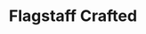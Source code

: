 ---
layout: project
order: 7
metatitle: Flagstaff Crafted ✕ Esten.co
metadescription: A platform that enhances the exposure of makers, artisans, and retailers of local products.
device: desktop
title: Flagstaff Crafted
headline: Supporting makers, artisans and retailers of local products
hyperlink: https://www.flagstaffcrafted.ca/
hex: "7CA7AE"
hex2: "c3e5ea"
agency: Lift Interactive
type: Networking Platform
role: Strategy
role2: Design
bug: flagstaff-bug.png
cardbackground: flagstaff-background.png
cardbackgroundalt: Flagstaff Crafted supporting graphic of the "Simply Bee" local product
herographic: flagstaff-herographic.jpg
herographicalt: Homepage screenshot of the Flagstaff Crafted website
introimg: flagstaff-1.jpg
introimgalt: Grid of screenshots from various pages of the Flagstaff Crafted website
screens1title: Building Community
screens1description: Flagstaff Crafted came to us in the early stages of building their organization looking for a platform to connect and support their community of makers. Our solution utilizes intuitive layouts that tell stories, showcase members and drive sales.
screens1desktop: flagstaff-screen-1.jpg
screens1desktopalt: Responsive desktop screenshot of the Flagstaff Crafted "blog" page
screens2desktop: flagstaff-screen-2.jpg
screens2desktopalt: Responsive desktop screenshot of the Flagstaff Crafted "home" page
screens3desktop: flagstaff-screen-3.jpg
screens3desktopalt: Responsive desktop screenshot of the Flagstaff Crafted "maker profile" page
bustoutimage: flagstaff-introimage.jpg
bustoutimagealt: Group photo of a handful Flagstaff Crafted local makers sharing their work
<!-- screens2title: -->
<!-- screens2description: -->
<!-- screens2linktext: -->
<!-- screens2linkurl: -->
screens2firstimage: flagstaff-mobile1.jpg
screens2firstimagealt: Responsive mobile screenshot of the Flagstaff Crafted "home" page
screens2secondimage: flagstaff-mobile2.jpg
screens2secondimagealt: Responsive mobile screenshot of the Flagstaff Crafted "maker profile" page
screens2thirdimage: flagstaff-mobile3.jpg
screens2thirdimagealt: Responsive mobile screenshot of the Flagstaff Crafted "makers" page
screens2fourthimage: flagstaff-mobile4.jpg
screens2fourthimagealt: Responsive mobile screenshot of the Flagstaff Crafted "submit your business" page
<!-- screens3title: -->
screens3blockquote: Your team was available and communicative, producing high-quality work that exceeded expectations. They contributed creative solutions and were always willing to go the extra mile.
screens3description: Jenalee Waring
<!-- screens3linktext: -->
<!-- screens3linkurl: -->
outroimage: flagstaff-2.jpg
outroimagealt: Grid of screenshots from various pages of the Flagstaff Crafted website
svg-box: "0 0 250 127"
svg-path: "M25.4947802,84.5665643 C25.8155624,83.8437136 26.5259696,83.5260019 27.1523432,83.8249677 L49.6720588,90.8959114 C54.2935844,92.3689237 59.046978,93.1329832 63.8226729,93.1703135 C66.6932288,93.1703135 69.1594538,93.1703135 71.3427117,92.7747091 C74.0279089,92.3723174 76.7433258,92.3723174 79.4286846,92.7747091 C81.7683743,93.4069005 84.055543,94.3007272 86.2614253,95.4448772 C91.3158856,98.3073529 96.8745475,99.5820782 102.433533,99.1535068 C111.623739,99.7509535 120.747366,101.406577 129.683533,104.098077 L130.815562,104.098077 C135.59756,103.546041 140.300372,102.232854 144.804412,100.191807 C150.707127,97.5710892 154.669473,95.247075 157.863559,93.6153685 L158.550695,93.2692146 C152.647818,92.6759696 145.410908,91.0441015 138.335601,89.4618455 C131.092065,87.5441015 123.739286,86.3042825 116.34158,85.7533775 C104.694522,84.687605 93.4311086,80.1919683 83.5122334,72.6499515 L80.4799127,69.5841791 C74.8601648,63.7989496 64.3078054,53.1184389 58.6880575,51.239318 C53.3640433,49.0772301 48.4149483,45.7238041 44.0927117,41.3500162 C42.2328216,39.7183096 40.2922915,37.987702 38.1898352,36.405446 C34.1455559,33.1939076 29.7299127,30.7436813 25.0904493,29.1367001 C21.0474628,29.1367001 10.200501,28.2606496 4.78291855,19.9534421 L4.79455398,19.8406432 C3.05279573,17.4862476 1.59594376,14.8385423 0.468438914,11.9784906 C-0.156157078,10.1772624 -0.156157078,8.14300259 0.468438914,6.3416128 C0.931108597,4.82222043 1.97344861,3.67661603 3.25803167,3.27600194 C5.73298319,2.83854234 8.24623465,3.66045572 10.2121364,5.55056561 C11.8753555,7.34726891 13.2468811,9.51129606 14.2551228,11.9292017 C14.7402553,12.9675016 15.1851487,13.9070621 15.6702812,14.7971719 C17.0846315,17.2029573 18.7572237,19.3650452 20.6431319,21.225097 C20.9388655,21.5032159 21.2223174,21.8002424 21.4921946,22.1152069 C22.8667906,23.5491112 23.9988203,24.6864738 24.8882838,25.4282321 C30.4050905,27.05202 35.6460407,29.8469457 40.3730931,33.6858274 C42.556351,35.4162734 44.4160795,37.1470427 46.3971719,38.6305591 C48.7909987,40.8259373 51.2738688,42.872479 53.8364092,44.7617809 C52.3664674,41.8635908 51.0170814,38.8765191 49.7932612,35.8120394 C49.4698933,34.9713801 49.1463639,34.2297835 48.8229961,33.4880252 C47.3627505,30.1228022 45.1277796,27.3548643 42.3945863,25.5269716 C39.285181,24.4586134 36.6874111,21.8380575 35.2384777,18.3078378 L35.2384777,18.0111345 C34.0120718,14.675 33.0637847,11.1960084 32.4083226,7.62716548 C32.1452327,4.94245314 33.2737072,2.34031997 35.2384777,1.10017776 C36.9789431,-0.366693601 39.2795249,-0.366693601 41.0199903,1.10017776 C42.9941338,3.82270524 44.0616839,7.35147059 44.0117485,10.9898028 C44.0117485,11.9292017 44.0117485,12.8686005 44.2543148,13.4125566 L45.4269069,18.3572883 C46.035989,20.3083226 46.4829832,22.3291694 46.7611021,24.3897705 C48.7743536,26.3666613 50.4385423,28.8225436 51.6531513,31.6089043 C51.9361183,32.3506626 52.2596477,33.0924208 52.6234163,33.9330802 C54.3823045,39.0651099 56.9357951,43.7328539 60.1434551,47.6792017 C66.6124273,49.9043148 76.9624596,60.4859244 83.2291047,66.8645604 C84.4016968,68.1008242 85.452925,69.1391241 86.1806238,69.8314318 C95.44032,76.7037654 105.872931,80.8666613 116.664948,81.9952973 C124.008355,82.4704105 131.308775,83.6609405 138.497366,85.5555753 C122.958258,78.3694085 109.719732,65.2642049 100.735407,48.1737072 C99.2388009,47.7524079 97.8499838,46.8862153 96.6924208,45.6518908 C93.5558662,42.308969 90.9159179,38.3275533 88.889415,33.8836296 C87.5956206,30.2244505 86.0996606,21.7196025 88.889415,19.3462993 C90.8756787,17.7422269 93.4527634,17.7422269 95.4390271,19.3462993 C97.1015999,21.6643342 98.1946833,24.50968 98.5927117,27.5542825 C98.7653038,28.663203 98.8600032,29.7881222 98.8756787,30.9167582 C98.8326923,32.1801713 98.9976891,33.4413219 99.3608112,34.6252262 L100.007708,36.0098416 C101.631981,38.9880252 102.707935,42.362298 103.161231,45.8991435 C111.570734,61.3760343 122.446461,76.2100679 154.467308,88.7200873 C156.569764,89.0497576 158.550695,89.2970103 160.410423,89.4618455 C173.631173,90.4012443 201.406868,91.538607 209.290676,91.1430026 C215.351438,90.1244182 221.348853,88.604541 227.24171,86.5938752 C231.284858,85.4072237 235.327683,84.1709599 239.128264,83.13266 C233.467954,83.13266 228.373739,83.13266 224.330753,83.676616 C221.638769,83.912395 218.936603,83.912395 216.244619,83.676616 C209.182078,82.4552198 202.421897,79.3673077 196.433856,74.6278119 C194.776293,74.6278119 192.390869,74.9243536 190.328814,74.9243536 C187.972964,74.9696025 185.618407,74.7545087 183.294069,74.281658 C179.5452,72.9907725 176.060068,70.7501454 173.065239,67.7052198 C171.013365,65.5778765 168.673675,63.9044764 166.151535,62.760488 C162.108549,61.5738365 149.65606,56.4313025 146.542938,51.8327246 C144.82542,50.0227699 143.001083,48.3700549 141.084793,46.8881545 C129.9665,36.998691 119.050372,26.7137847 119.090772,18.0111345 C119.085924,17.4133646 119.258193,16.8336942 119.575905,16.3794279 C120.163817,15.964108 120.888284,15.964108 121.476196,16.3794279 C124.237831,18.2642049 127.1016,19.9162734 130.047463,21.3241597 C134.580268,23.3125242 138.951955,25.812201 143.106286,28.7905462 C145.532919,30.7971719 148.295685,32.1148836 151.192421,32.6473659 C153.022576,33.0255171 154.794716,33.7423885 156.4484,34.7735779 C158.432886,36.2953943 160.349176,37.9458468 162.18935,39.7183096 C165.593843,43.5486264 169.468116,46.7019877 173.671574,49.0638171 C178.401858,49.8548643 196.959389,62.9088397 200.274677,72.3037977 L201.042938,74.4794602 C205.754315,77.6305591 210.889253,79.7239657 216.204218,80.6602941 C218.70745,80.8905785 221.221025,80.8905785 223.724257,80.6602941 L248.803604,79.9081933 L249.450016,80.2313995 L249.934825,81.2010181 L249.288413,82.4938429 L246.864367,84.5946833 L227.484276,91.4397059 C223.886183,92.527618 220.408969,93.5659179 217.336248,94.3569651 C213.044392,98.3062217 208.439189,101.718633 203.589964,104.543132 C201.179654,106.232531 199.074935,108.503701 197.404121,111.218471 C196.431593,112.65884 195.363235,113.998529 194.210197,115.223643 C192.27597,117.208613 190.073158,118.764851 187.700986,119.82222 C186.97054,120.134922 186.254961,120.498206 185.558129,120.910133 L183.698239,121.849531 C180.329299,123.249822 176.819926,124.081593 173.267405,124.321897 L172.499144,124.321897 C168.160585,125.531012 163.727973,126.160941 159.278555,126.200856 C155.590934,126.742388 151.873739,125.539577 148.887961,122.838542 C147.370184,121.100663 146.606771,118.592744 146.826067,116.064302 C147.290676,114.093067 148.513365,112.523901 150.100792,111.861167 C151.637153,110.971218 156.246235,112.701826 168.456157,118.042162 C170.720217,119.031173 172.903474,119.970572 174.561199,120.613429 C177.312815,120.220895 180.023222,119.475097 182.647172,118.388316 L184.304897,117.547657 C185.194198,117.053151 185.922059,116.706997 186.609357,116.410456 C188.694037,115.490772 190.625356,114.117146 192.310068,112.355672 C193.311361,111.240288 194.256577,110.051374 195.140061,108.795556 L195.786959,107.905446 L193.806028,107.905446 C192.316532,107.694231 190.817017,107.611652 189.318148,107.658355 C187.983791,107.658355 186.366791,108.053798 184.668665,108.399952 L183.051503,108.845006 L179.574451,109.982207 C176.961328,111.063171 174.241871,111.711846 171.488316,111.910779 L170.396687,111.910779 L169.426422,111.910779 C167.854832,112.144942 166.303927,111.310585 165.383436,109.735116 C164.65202,108.247075 164.475549,106.447786 164.898303,104.790385 C165.392001,103.226228 166.429169,102.012104 167.728458,101.477521 C169.525485,100.838219 171.4101,100.653184 173.267405,100.933565 C176.585763,101.526164 179.751244,103.03085 182.525808,105.334341 L184.264334,105.037637 C185.958258,104.548303 187.672382,104.168697 189.39895,103.900275 C191.040514,103.742712 192.689997,103.742712 194.331561,103.900275 C195.179331,103.980268 196.030818,103.980268 196.878588,103.900275 L199.264011,103.50467 C200.307482,102.260165 201.544877,101.28489 202.902828,100.636862 C205.520798,99.3210892 208.015142,97.663203 210.341904,95.6921299 L209.007708,95.6921299 L204.15606,95.6921299 C194.65509,95.6921299 177.553119,94.9999838 165.666564,94.3076761 C163.351761,95.0974305 161.104186,96.1572237 158.955026,97.4721881 C155.882304,99.2027957 151.677553,101.52681 145.653474,104.196978 C140.217469,106.657224 134.503345,108.074968 128.713268,108.399952 C123.335924,110.526164 101.624871,118.783759 94.4687621,118.932111 L90.7491435,118.932111 C82.3396412,118.932111 68.4315934,117.547657 47.7313672,102.664173 C30.7911603,90.4012443 27.0715417,87.830139 26.2628798,87.3356335"
---
